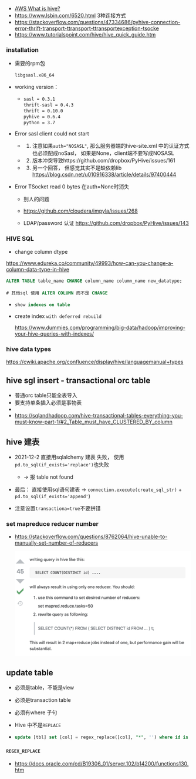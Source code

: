 

-   [AWS What is hive?](https://aws.amazon.com/big-data/what-is-hive/)
-   https://www.lsbin.com/6520.html 3种连接方式
-   https://stackoverflow.com/questions/47334686/pyhive-connection-error-thrift-transport-ttransport-ttransportexception-tsocke
-   https://www.tutorialspoint.com/hive/hive_quick_guide.htm

### installation

-   需要的rpm包

    ```
    libgsasl.x86_64
    ```

-   working version：

    -   ```shell
        sasl = 0.3.1
        thrift-sasl = 0.4.3
        thrift = 0.10.0
        pyhive = 0.6.4
        python = 3.7
        ```

-   Error sasl client could not start

    -   1.   注意如果`auth="NOSASL"`, 那么服务器端的hive-site.xml 中的认证方式也必须配成noSasl， 如果是None，client端不要写成NOSASL
    -   2.   版本冲突导致https://github.com/dropbox/PyHive/issues/161
    -   3.   另一个回答， 但感觉其实不是缺依赖lib https://blog.csdn.net/u010916338/article/details/97400444

-   Error TSocket read 0 bytes 在auth=None时消失
    -   别人的问题

    -   https://github.com/cloudera/impyla/issues/268

    -   LDAP/password 认证 https://github.com/dropbox/PyHive/issues/143

        

### HIVE SQL

-   change column dtype

https://www.edureka.co/community/49993/how-can-you-change-a-column-data-type-in-hive

```sql
ALTER TABLE table_name CHANGE column_name column_name new_datatype;

# 其他sql 使用 ALTER COLUMN 而不是 CHANGE
```

-   ```sql
    show indexes on table
    ```

-   create index `with deferred rebuild`

    https://www.dummies.com/programming/big-data/hadoop/improving-your-hive-queries-with-indexes/

### hive data types

https://cwiki.apache.org/confluence/display/hive/languagemanual+types

## hive sgl insert - transactional orc table

-   普通orc table只能全表导入
-   要支持单条插入必须是事物表
-   
-   https://sqlandhadoop.com/hive-transactional-tables-everything-you-must-know-part-1/#2_Table_must_have_CLUSTERED_BY_column

## hive 建表

-   2021-12-2 直接用sqlalchemy 建表 失败， 使用 `pd.to_sql(if_exists='replace')`也失败
    -   -> 报 table not found
-   最后： 直接使用sql语句建表 -> `connection.execute(create_sql_str)` + `pd.to_sql(if_exists='append'`)

-   注意设置`transactiona=true`不要拼错

### set mapreduce reducer number

-   https://stackoverflow.com/questions/8762064/hive-unable-to-manually-set-number-of-reducers

    <img src="hive.assets/image-20211203105950797.png" alt="image-20211203105950797" style="zoom:50%;" />

## update table

-   必须是table，不能是view

-   必须是transaction table

-   必须有where 子句

-   Hive 中不是`REPLACE`

-   ```sql
    update [tbl] set [col] = regex_replace([col], "*", '') where id is not null;
    ```

#### `REGEX_REPLACE`

-   https://docs.oracle.com/cd/B19306_01/server.102/b14200/functions130.htm
